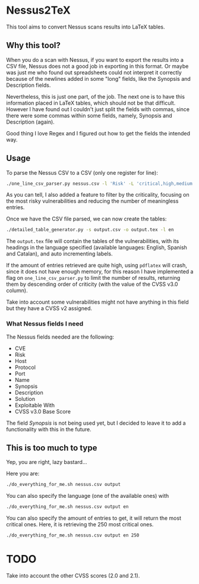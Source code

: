 # Nessus2TeX

This tool aims to convert Nessus scans results into LaTeX tables.

## Why this tool?

When you do a scan with Nessus, if you want to export the results into a CSV file, Nessus does not a good job
in exporting in this format. Or maybe was just me who found out spreadsheets could not interpret it correctly
because of the newlines added in some "long" fields, like the Synopsis and Description fields.

Nevertheless, this is just one part, of the job. The next one is to have this information placed in LaTeX tables,
which should not be that difficult. However I have found out I couldn't just split the fields with commas, since
there were some commas within some fields, namely, Synopsis and Description (again).

Good thing I love Regex and I figured out how to get the fields the intended way.

## Usage

To parse the Nessus CSV to a CSV (only one register for line):

```bash
./one_line_csv_parser.py nessus.csv -l 'Risk' -L 'critical,high,medium' -o output.csv -n '\\'
```

As you can tell, I also added a feature to filter by the criticality, focusing on the most risky vulnerabilities
and reducing the number of meaningless entries.

Once we have the CSV file parsed, we can now create the tables:

```bash
./detailed_table_generator.py -s output.csv -o output.tex -l en
```

The `output.tex` file will contain the tables of the vulnerabilities, with its headings in the language specified
(available languages: English, Spanish and Catalan), and auto incrementing labels.

If the amount of entries retrieved are quite high, using `pdflatex` will crash, since it does not have enough 
memory, for this reason I have implemented a flag on `one_line_csv_parser.py` to limit the number of results,
returning them by descending order of criticity (with the value of the CVSS v3.0 column).

Take into account some vulnerabilities might not have anything in this field but they have a CVSS v2 assigned.

### What Nessus fields I need

The Nessus fields needed are the following:
- CVE
- Risk
- Host
- Protocol
- Port
- Name
- Synopsis
- Description
- Solution
- Exploitable With
- CVSS v3.0 Base Score

The field *Synopsis* is not being used yet, but I decided to leave it to add a functionality with this
in the future.

## This is too much to type

Yep, you are right, lazy bastard...

Here you are:

```bash
./do_everything_for_me.sh nessus.csv output
```

You can also specify the language (one of the available ones) with

```bash
./do_everything_for_me.sh nessus.csv output en
```

You can also specify the amount of entries to get, it will return the most critical ones.
Here, it is retrieving the 250 most critical ones.

```bash
./do_everything_for_me.sh nessus.csv output en 250
```

# TODO

Take into account the other CVSS scores (2.0 and 2.1).
